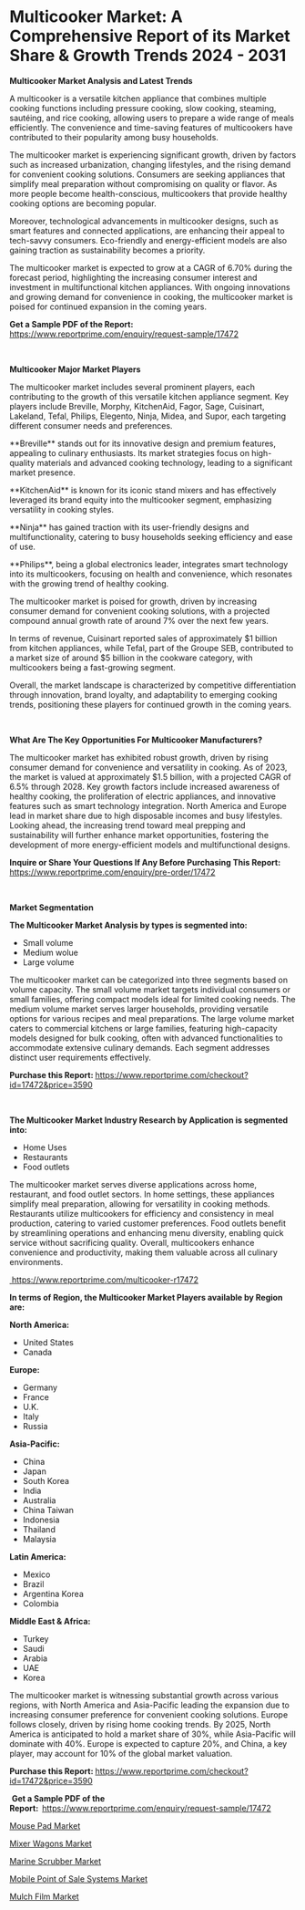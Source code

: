 <p><h1>Multicooker Market: A Comprehensive Report of its Market Share & Growth Trends 2024 - 2031</h1></p><p><strong>Multicooker Market Analysis and Latest Trends</strong></p>
<p><p>A multicooker is a versatile kitchen appliance that combines multiple cooking functions including pressure cooking, slow cooking, steaming, sautéing, and rice cooking, allowing users to prepare a wide range of meals efficiently. The convenience and time-saving features of multicookers have contributed to their popularity among busy households.</p><p>The multicooker market is experiencing significant growth, driven by factors such as increased urbanization, changing lifestyles, and the rising demand for convenient cooking solutions. Consumers are seeking appliances that simplify meal preparation without compromising on quality or flavor. As more people become health-conscious, multicookers that provide healthy cooking options are becoming popular.</p><p>Moreover, technological advancements in multicooker designs, such as smart features and connected applications, are enhancing their appeal to tech-savvy consumers. Eco-friendly and energy-efficient models are also gaining traction as sustainability becomes a priority.</p><p>The multicooker market is expected to grow at a CAGR of 6.70% during the forecast period, highlighting the increasing consumer interest and investment in multifunctional kitchen appliances. With ongoing innovations and growing demand for convenience in cooking, the multicooker market is poised for continued expansion in the coming years.</p></p>
<p><strong>Get a Sample PDF of the Report:&nbsp;</strong> <a href="https://www.reportprime.com/enquiry/request-sample/17472?utm_campaign=12&utm_medium=2&utm_source=Github&utm_content=ia&utm_term=19112024&utm_id=multicooker">https://www.reportprime.com/enquiry/request-sample/17472</a></p>
<p>&nbsp;</p>
<p><strong>Multicooker Major Market Players</strong></p>
<p><p>The multicooker market includes several prominent players, each contributing to the growth of this versatile kitchen appliance segment. Key players include Breville, Morphy, KitchenAid, Fagor, Sage, Cuisinart, Lakeland, Tefal, Philips, Elegento, Ninja, Midea, and Supor, each targeting different consumer needs and preferences.</p><p>**Breville** stands out for its innovative design and premium features, appealing to culinary enthusiasts. Its market strategies focus on high-quality materials and advanced cooking technology, leading to a significant market presence. </p><p>**KitchenAid** is known for its iconic stand mixers and has effectively leveraged its brand equity into the multicooker segment, emphasizing versatility in cooking styles. </p><p>**Ninja** has gained traction with its user-friendly designs and multifunctionality, catering to busy households seeking efficiency and ease of use.</p><p>**Philips**, being a global electronics leader, integrates smart technology into its multicookers, focusing on health and convenience, which resonates with the growing trend of healthy cooking.</p><p>The multicooker market is poised for growth, driven by increasing consumer demand for convenient cooking solutions, with a projected compound annual growth rate of around 7% over the next few years. </p><p>In terms of revenue, Cuisinart reported sales of approximately $1 billion from kitchen appliances, while Tefal, part of the Groupe SEB, contributed to a market size of around $5 billion in the cookware category, with multicookers being a fast-growing segment.</p><p>Overall, the market landscape is characterized by competitive differentiation through innovation, brand loyalty, and adaptability to emerging cooking trends, positioning these players for continued growth in the coming years.</p></p>
<p>&nbsp;</p>
<p><strong>What Are The Key Opportunities For Multicooker Manufacturers?</strong></p>
<p><p>The multicooker market has exhibited robust growth, driven by rising consumer demand for convenience and versatility in cooking. As of 2023, the market is valued at approximately $1.5 billion, with a projected CAGR of 6.5% through 2028. Key growth factors include increased awareness of healthy cooking, the proliferation of electric appliances, and innovative features such as smart technology integration. North America and Europe lead in market share due to high disposable incomes and busy lifestyles. Looking ahead, the increasing trend toward meal prepping and sustainability will further enhance market opportunities, fostering the development of more energy-efficient models and multifunctional designs.</p></p>
<p><strong>Inquire or Share Your Questions If Any Before Purchasing This Report:</strong> <a href="https://www.reportprime.com/enquiry/pre-order/17472?utm_campaign=12&utm_medium=2&utm_source=Github&utm_content=ia&utm_term=19112024&utm_id=multicooker">https://www.reportprime.com/enquiry/pre-order/17472</a></p>
<p>&nbsp;</p>
<p><strong>Market Segmentation</strong></p>
<p><strong>The Multicooker Market Analysis by types is segmented into:</strong></p>
<p><ul><li>Small volume</li><li>Medium wolue</li><li>Large volume</li></ul></p>
<p><p>The multicooker market can be categorized into three segments based on volume capacity. The small volume market targets individual consumers or small families, offering compact models ideal for limited cooking needs. The medium volume market serves larger households, providing versatile options for various recipes and meal preparations. The large volume market caters to commercial kitchens or large families, featuring high-capacity models designed for bulk cooking, often with advanced functionalities to accommodate extensive culinary demands. Each segment addresses distinct user requirements effectively.</p></p>
<p><strong>Purchase this Report:&nbsp;</strong><a href="https://www.reportprime.com/checkout?id=17472&price=3590&utm_campaign=12&utm_medium=2&utm_source=Github&utm_content=ia&utm_term=19112024&utm_id=multicooker">https://www.reportprime.com/checkout?id=17472&price=3590</a></p>
<p>&nbsp;</p>
<p><strong>The Multicooker Market Industry Research by Application is segmented into:</strong></p>
<p><ul><li>Home Uses</li><li>Restaurants</li><li>Food outlets</li></ul></p>
<p><p>The multicooker market serves diverse applications across home, restaurant, and food outlet sectors. In home settings, these appliances simplify meal preparation, allowing for versatility in cooking methods. Restaurants utilize multicookers for efficiency and consistency in meal production, catering to varied customer preferences. Food outlets benefit by streamlining operations and enhancing menu diversity, enabling quick service without sacrificing quality. Overall, multicookers enhance convenience and productivity, making them valuable across all culinary environments.</p></p>
<p><a href="https://www.reportprime.com/multicooker-r17472?utm_campaign=12&utm_medium=2&utm_source=Github&utm_content=ia&utm_term=19112024&utm_id=multicooker">&nbsp;https://www.reportprime.com/multicooker-r17472</a></p>
<p><strong>In terms of Region, the Multicooker Market Players available by Region are:</strong></p>
<p>
    <p> <strong> North America: </strong>
        <ul>
            <li>United States</li>
            <li>Canada</li>
        </ul>
        </p> 
    <p> <strong> Europe: </strong>
        <ul>
            <li>Germany</li>
            <li>France</li>
            <li>U.K.</li>
            <li>Italy</li>
            <li>Russia</li>
        </ul>
        </p> 
    <p> <strong> Asia-Pacific: </strong>
        <ul>
            <li>China</li>
            <li>Japan</li>
            <li>South Korea</li>
            <li>India</li>
            <li>Australia</li>
            <li>China Taiwan</li>
            <li>Indonesia</li>
            <li>Thailand</li>
            <li>Malaysia</li>
        </ul>
        </p> 
    <p> <strong> Latin America: </strong>
        <ul>
            <li>Mexico</li>
            <li>Brazil</li>
            <li>Argentina Korea</li>
            <li>Colombia</li>
        </ul>
        </p> 
    <p> <strong> Middle East & Africa: </strong>
        <ul>
            <li>Turkey</li>
            <li>Saudi</li>
            <li>Arabia</li>
            <li>UAE</li>
            <li>Korea</li>
        </ul>
    </p>
    </p>
<p><p>The multicooker market is witnessing substantial growth across various regions, with North America and Asia-Pacific leading the expansion due to increasing consumer preference for convenient cooking solutions. Europe follows closely, driven by rising home cooking trends. By 2025, North America is anticipated to hold a market share of 30%, while Asia-Pacific will dominate with 40%. Europe is expected to capture 20%, and China, a key player, may account for 10% of the global market valuation.</p></p>
<p><strong>Purchase this Report: </strong><a href="https://www.reportprime.com/checkout?id=17472&price=3590&utm_campaign=12&utm_medium=2&utm_source=Github&utm_content=ia&utm_term=19112024&utm_id=multicooker">https://www.reportprime.com/checkout?id=17472&price=3590</a></p>
<p>&nbsp;<strong>Get a Sample PDF of the Report:&nbsp;&nbsp;</strong><a href="https://www.reportprime.com/enquiry/request-sample/17472?utm_campaign=12&utm_medium=2&utm_source=Github&utm_content=ia&utm_term=19112024&utm_id=multicooker">https://www.reportprime.com/enquiry/request-sample/17472</a></p>
<p><strong></strong></p>
<p><p><a href="https://github.com/ChiragRp1/Market-Research-Report-List-6/blob/main/mouse-pad-market.md?utm_campaign=12&utm_medium=2&utm_source=Github&utm_content=ia&utm_term=19112024&utm_id=multicooker">Mouse Pad Market</a></p><p><a href="https://www.linkedin.com/pulse/global-mixer-wagons-market-trends-innovations-forward-looking-hyqce?utm_campaign=12&utm_medium=2&utm_source=Github&utm_content=ia&utm_term=19112024&utm_id=multicooker">Mixer Wagons Market</a></p><p><a href="https://www.linkedin.com/pulse/marine-scrubber-market-research-report-exploring-size-revenue-dk3ce?utm_campaign=12&utm_medium=2&utm_source=Github&utm_content=ia&utm_term=19112024&utm_id=multicooker">Marine Scrubber Market</a></p><p><a href="https://issuu.com/reportprime-2/docs/mobile-point-of-sale-systems-market_44461b78e5a663?utm_campaign=12&utm_medium=2&utm_source=Github&utm_content=ia&utm_term=19112024&utm_id=multicooker">Mobile Point of Sale Systems Market</a></p><p><a href="https://github.com/KamrulHadi87/Market-Research-Report-List-1/blob/main/mulch-film-market.md?utm_campaign=12&utm_medium=2&utm_source=Github&utm_content=ia&utm_term=19112024&utm_id=multicooker">Mulch Film Market</a></p></p>